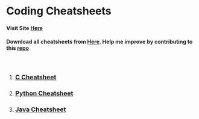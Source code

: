 # Coding Cheatsheets

#### Visit Site [Here](https://rohan-kiratsata.github.io/coding-cheatsheets/)
#### Download all cheatsheets from [Here](https://github.com/rohan-kiratsata/coding-cheatsheets/tree/main/PDFs). Help me improve by contributing to this [repo](https://github.com/rohan-kiratsata/coding-cheatsheets)

<br>

1. ### [C Cheatsheet](c-cheatsheet.md)
2. ### [Python Cheatsheet](python-cheatsheet.md)
3. ### [Java Cheatsheet](java-cheatsheet.md)
